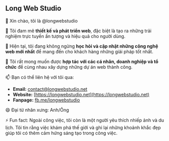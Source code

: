 ## Long Web Studio

👋 Xin chào, tôi là @longwebstudio

👀 Tôi đam mê **thiết kế và phát triển web**, đặc biệt là tạo ra những trải nghiệm trực tuyến ấn tượng và hiệu quả cho người dùng.

🌱 Hiện tại, tôi đang không ngừng **học hỏi và cập nhật những công nghệ web mới nhất** để mang đến cho khách hàng những giải pháp tốt nhất.

💞️ Tôi rất mong muốn được **hợp tác với các cá nhân, doanh nghiệp và tổ chức** để cùng nhau xây dựng những dự án web thành công.

📫 Bạn có thể liên hệ với tôi qua:

* **Email:** contact@longwebstudio.net
* **Website:** [https://longwebstudio.net](https://longwebstudio.net)
* **Fanpage:** [fb.me/longwebstudio](https://www.facebook.com/longwebstudio)

😄 Đại từ nhân xưng: Anh/Ông

⚡ Fun fact: Ngoài công việc, tôi còn là một người yêu thích nhiếp ảnh và du lịch. Tôi tin rằng việc khám phá thế giới và ghi lại những khoảnh khắc đẹp giúp tôi có thêm cảm hứng sáng tạo trong công việc. 
